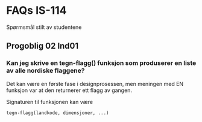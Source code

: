 # FAQs IS-114
Spørmsmål stilt av studentene 

## Progoblig 02 Ind01
### Kan jeg skrive en tegn-flagg() funksjon som produserer en liste av alle nordiske flaggene? 
Det kan være en første fase i designprosessen, men meningen med EN funksjon var at den returnerer ett flagg av gangen. 

Signaturen til funksjonen kan være 

```
tegn-flagg(landkode, dimensjoner, ...)
```



